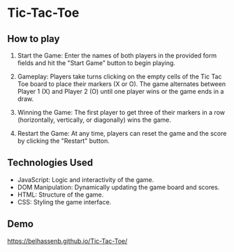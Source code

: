 # Tic-Tac-Toe

## How to play

1. Start the Game: Enter the names of both players in the provided form fields and hit the "Start Game" button to begin playing.

2. Gameplay: Players take turns clicking on the empty cells of the Tic Tac Toe board to place their markers (X or O). The game alternates between Player 1 (X) and Player 2 (O) until one player wins or the game ends in a draw.

3. Winning the Game: The first player to get three of their markers in a row (horizontally, vertically, or diagonally) wins the game.

4. Restart the Game: At any time, players can reset the game and the score by clicking the "Restart" button.

## Technologies Used

- JavaScript: Logic and interactivity of the game.
- DOM Manipulation: Dynamically updating the game board and scores.
- HTML: Structure of the game.
- CSS: Styling the game interface.

## Demo
https://belhassenb.github.io/Tic-Tac-Toe/